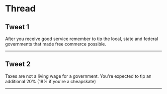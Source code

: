 # Thread

## Tweet 1

After you receive good service remember to tip the local, state and federal governments that made free commerce possible.

---

## Tweet 2

Taxes are not a living wage for a government. You're expected to tip an additional 20% (18% if you're a cheapskate)

---

